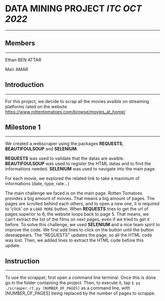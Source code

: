 # **DATA MINING PROJECT** *ITC OCT 2022*
***

## Members
-----------------
Ethan BEN ATTAR 

Meïr AMAR

## Introduction
-----------------
For this project, we decide to scrap all the movies avaible on streaming platforms rated on the website https://www.rottentomatoes.com/browse/movies_at_home/

## Milestone 1
-----------------
We created a webscraper using the packages **REQUESTS**, **BEAUTIFOULSOUP** and **SELENIUM**.

**REQUESTS** was used to validate that the datas are avaible.
**BEAUTIFOULSOUP** was used to register the HTML datas and to find the informations needed.
**SELENIUM** was used to navigate into the main page.

For each movie, we explored the related link to take a maximum of informations (date, type, rate...)

The main challenge we faced is on the main page. Rotten Tomatoes provides a big amount of movies. That means a big amount of pages.
The pages are scrolled behind each others, and to open a new one, it is required to 'click' on a `LOAD MORE` button.
When **REQUESTS** tries to get the url of pages superior to 6, the website loops back to page 5. That means, we can't extract the list of the films on next pages, even if we tried to get it before.
To solve this challenge, we used **SELENIUM** and a nice team spirit to improve the code.
We first add lines to click on the button until the button deseappears.
The "REQUESTS" updates the page, so all the HTML code was lost. Then, we added lines to extract the HTML code before this update.

## Instruction
-----------------
To use the scrapper, first open a command line terminal. Once this is done go in the folder containing the project.
Then, to execute it, tap ```$ py ./scrapper_rt.py [NUMBER_OF_PAGES]``` as a command line, with [NUMBER_OF_PAGES] being replaced by the number of pages to scrappe.